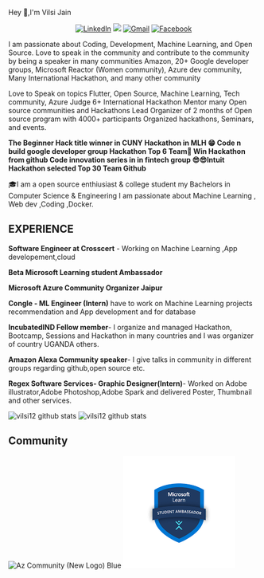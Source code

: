 Hey :wave:,I'm Vilsi Jain




<div align="center">
<a  href="https://www.linkedin.com/in/vilsijain08/" target="_blank"><img alt="LinkedIn" src="https://img.shields.io/badge/linkedin%20-%230077B5.svg?&style=for-the-badge&logo=linkedin&logoColor=white" /></a>
<a href="https://twitter.com/VilsiJ" target="_blank"><img src="https://img.shields.io/badge/twitter-%2300acee.svg?&style=for-the-badge&logo=twitter&logoColor=white&alt=twitter" /></a>
<a href="mailto:jainvilsi12@gmail.com"><img  alt="Gmail" src="https://img.shields.io/badge/Gmail-D14836?style=for-the-badge&logo=gmail&logoColor=white" /></a>
<a href="https://www.facebook.com//vilsi.jain/" target="_blank"><img alt="Facebook" src="https://img.shields.io/badge/Facebook%20-%231877F2.svg?&style=for-the-badge&logo=Facebook&logoColor=white"/></a>

 
<br/>
  </div>

I am passionate about Coding, Development, Machine Learning, and Open Source.
Love to speak in the community and contribute to the community by being a speaker in many communities Amazon, 20+ Google developer groups, Microsoft Reactor (Women community), Azure dev community, Many International Hackathon, and many other community

Love to Speak on topics Flutter, Open Source, Machine Learning, Tech community, Azure
Judge 6+ International Hackathon
Mentor many Open source communities and Hackathons
Lead Organizer of 2 months of Open source program with 4000+ participants
Organized hackathons, Seminars, and events.


**The Beginner Hack title winner in CUNY Hackathon in MLH 😁 Code n build google developer group Hackathon Top 6 Team🎉 Win Hackathon from github Code innovation series in in fintech group
😎😎Intuit Hackathon selected Top 30 Team Github**

🎓I am a open source enthiusiast & college student my Bachelors in Computer Science & Engineering
I am passionate about Machine Learning , Web dev ,Coding ,Docker.

## EXPERIENCE 
**Software Engineer at Crosscert** - Working on Machine Learning ,App developement,cloud

**Beta Microsoft Learning student Ambassador**

**Microsoft Azure Community Organizer Jaipur** 

**Congle - ML Engineer (Intern)** have to work on Machine Learning projects recommendation and App development and for database 

**IncubatedIND Fellow member**- I organize and managed Hackathon, Bootcamp, Sessions and Hackathon in many countries and I was organizer of country UGANDA others.

**Amazon Alexa Community speaker**- I give talks in community in different groups regarding github,open source etc. 

**Regex Software Services- Graphic Designer(Intern)**- Worked on Adobe illustrator,Adobe Photoshop,Adobe Spark and delivered Poster, Thumbnail and other services. 

![vilsi12 github stats](https://github-readme-stats.vercel.app/api?username=vilsi12&count_private=true&show_icons=true&hide_border=true)
![vilsi12 github stats](https://github-readme-stats.vercel.app/api/top-langs/?username=vilsi12&layout=compact)

## Community 
 
![Az Community (New Logo) Blue](https://user-images.githubusercontent.com/25385071/118434648-0745e600-b6fb-11eb-8a78-15a97d9443e6.jpg)
![Microft Learning (New Logo)](https://github.com/vilsi12/Microsoftlearning/blob/main/mls.png)
